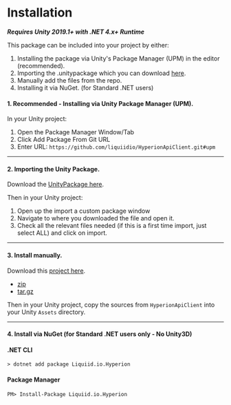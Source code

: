 # Installation

_**Requires Unity 2019.1+ with .NET 4.x+ Runtime**_

This package can be included into your project by either:

1. Installing the package via Unity's Package Manager (UPM) in the editor (recommended).
2. Importing the .unitypackage which you can download [here](https://github.com/liquiidio/HyperionApiClient-Private/releases/latest/download/hyperion.unitypackage).
3. Manually add the files from the repo.
4. Installing it via NuGet. (for Standard .NET users)

#### 1. Recommended - Installing via Unity Package Manager (UPM).

In your Unity project:

1. Open the Package Manager Window/Tab
2. Click Add Package From Git URL
3. Enter URL: `https://github.com/liquiidio/HyperionApiClient.git#upm`

***

#### 2. Importing the Unity Package.

Download the [UnityPackage here](https://github.com/liquiidio/HyperionApiClient-Private/releases/latest/download/hyperion.unitypackage).

Then in your Unity project:

1. Open up the import a custom package window
2. Navigate to where you downloaded the file and open it.
3. Check all the relevant files needed (if this is a first time import, just select ALL) and click on import.

***

#### 3. Install manually.

Download this [project here](https://github.com/liquiidio/HyperionApiClient-Private/releases/latest).

* [zip](https://github.com/liquiidio/HyperionApiClient-Private/archive/refs/tags/1.0.13.zip)
* [tar.gz](https://github.com/liquiidio/HyperionApiClient-Private/archive/refs/tags/1.0.13.tar.gz)

Then in your Unity project, copy the sources from `HyperionApiClient` into your Unity `Assets` directory.

***

#### 4. Install via NuGet (for Standard .NET users only - No Unity3D)

#### .NET CLI

`> dotnet add package Liquiid.io.Hyperion`

#### Package Manager

`PM> Install-Package Liquiid.io.Hyperion`

